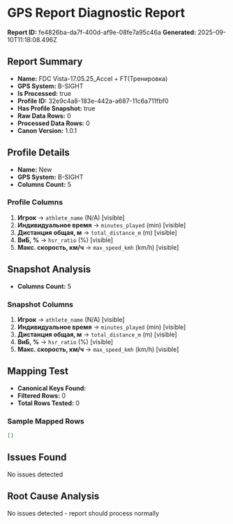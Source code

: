 # GPS Report Diagnostic Report

**Report ID:** fe4826ba-da7f-400d-af9e-08fe7a95c46a
**Generated:** 2025-09-10T11:18:08.496Z

## Report Summary
- **Name:** FDC Vista-17.05.25_Accel + FT(Тренировка)
- **GPS System:** B-SIGHT
- **Is Processed:** true
- **Profile ID:** 32e9c4a8-183e-442a-a687-11c6a711fbf0
- **Has Profile Snapshot:** true
- **Raw Data Rows:** 0
- **Processed Data Rows:** 0
- **Canon Version:** 1.0.1

## Profile Details
- **Name:** New
- **GPS System:** B-SIGHT
- **Columns Count:** 5

### Profile Columns
1. **Игрок** → `athlete_name` (N/A) [visible]
2. **Индивидуальное время** → `minutes_played` (min) [visible]
3. **Дистанция общая, м** → `total_distance_m` (m) [visible]
4. **ВиБ, %** → `hsr_ratio` (%) [visible]
5. **Макс. скорость, км/ч** → `max_speed_kmh` (km/h) [visible]

## Snapshot Analysis
- **Columns Count:** 5

### Snapshot Columns
1. **Игрок** → `athlete_name` (N/A) [visible]
2. **Индивидуальное время** → `minutes_played` (min) [visible]
3. **Дистанция общая, м** → `total_distance_m` (m) [visible]
4. **ВиБ, %** → `hsr_ratio` (%) [visible]
5. **Макс. скорость, км/ч** → `max_speed_kmh` (km/h) [visible]

## Mapping Test
- **Canonical Keys Found:** 
- **Filtered Rows:** 0
- **Total Rows Tested:** 0

### Sample Mapped Rows
```json
[]
```

## Issues Found
No issues detected

## Root Cause Analysis
No issues detected - report should process normally
